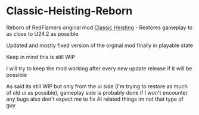 # Classic-Heisting-Reborn
Reborn of RedFlamers original mod [Classic Heisting](https://github.com/RedFlamer/Classic-Heisting) - Restores gameplay to as close to U24.2 as possible

Updated and mostly fixed version of the orginal mod finally in playable state

Keep in mind this is still WIP

I will try to keep the mod working after every new update release if it will be possible

As said its still WIP but only from the ui side (I'm trying to restore as much of old ui as possible), gameplay side is probably done if I won't encounter any bugs also don't expect me to fix AI related things im not that type of guy

